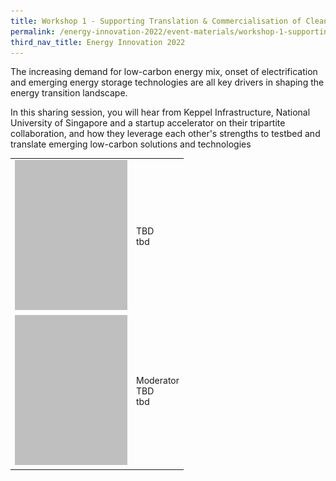 ```yaml
---
title: Workshop 1 - Supporting Translation & Commercialisation of Clean Energy Technologies
permalink: /energy-innovation-2022/event-materials/workshop-1-supporting-translation-commercialisation-of-clean-energy-technologies/
third_nav_title: Energy Innovation 2022
---
```

The increasing demand for low-carbon energy mix, onset of electrification and emerging energy storage technologies are all key drivers in shaping the energy transition landscape. 

In this sharing session, you will hear from Keppel Infrastructure, National University of Singapore and a startup accelerator on their tripartite collaboration, and how they leverage each other's strengths to testbed and translate emerging low-carbon solutions and technologies

<div style="text-align: center;"></div>

<div class="speakers-tbl-container">
  <table>
    <tr>
      <td><img src="/images/speakers/placeholder.png" alt="TBD" width="180" height="240" /></td>
      <td>
        <p><span class="speaker-name">TBD</span><br>tbd<br></p>
      </td>
    </tr>
    <tr>
      <td><img src="/images/speakers/placeholder.png" alt="TBD" width="180" height="240" /></td>
      <td>
        <p><span class="moderator-text">Moderator</span><br><span class="speaker-name">TBD</span><br>tbd</p>
      </td>
    </tr>
  </table>
</div>
